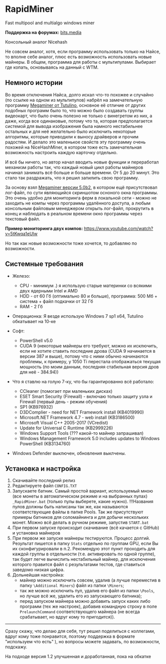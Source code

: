 # RapidMiner #
Fast multipool and multialgo windows miner

**Поддержка на форумах:** [bits.media](https://forum.bits.media/index.php?/topic/78638-rapidminer-консольный-аналог-nicehash/)

Консольный аналог Nicehash

Не совсем аналог, хотя, если программу использовать только на Найсе, то вполне себе аналог, плюс есть возможность использовать новые майнеры. В общем, программа для работы с мультипулами. Выбирает где копать, основываясь на данный с WTM.

## Немного истории ##
Во время отключения Найса, долго искал что-то похожее и случайно (по ссылке на одном из мультипулов) набрёл на замечательную программу [Megaminer от Tutulino](https://github.com/tutulino/Megaminer), основное её отличие от других подобных программ было то, что можно было создавать группы видеокарт, что было очень полезно не только с винегретом из них, а даже, когда все одинаковые, потому что та, которая предполагается системой для вывода изображения была намного нестабильнее остальных и для неё желательно было исключить некоторые алгоритмы, которые приводили к выносу драйверов и прочим радостям. И делало это маленькое свойств эту программу очень похожей на NiceHashMiner, в котором тоже есть замечательная возможность настроить каждую карточку отдельно.

И всё бы ничего, но автор начал вводить новые функции и переработал механизм работы так, что каждый новый цикл работы майнеров начинал занимать всё больше и больше времени. От 5 до 20 минут. Это стало так раздражать, что я решил запилить свою программу.

За основу взял [Megaminer версии 5.0b2](https://github.com/tutulino/Megaminer/releases/tag/5.0-beta2), в котором ещё присутствовал лог-файл, по сути являющийся скриншотом осноного окна программы. Это очень удобно для мониторинга ферм в локальной сети - можно не заходить не компы через программы удалённого доступа, а любым консольным файловым менеджером открыть лог-файл, прокрутить в конец и наблюдать в реальном времени окно программы через текстовый файл.

**Пример мониторинга двух компов:**
https://www.youtube.com/watch?v=5tKwqa1eUIw

Но так как новые возможности тоже хочется, то добавляю по возможности.

## Системные требования ##
- Железо:
	- CPU - минимум .) я использую старые материнки со всякими двух ядерными Intel и AMD
	- HDD - от 60 Гб (оптимально 80 и больше), программа: 500 Мб + система + файл подкачки от 32 Гб
	- RAM - 2 Гб
- Операционка: Я везде использую Windows 7 sp1 x64, Tutulino обкатывает на 10-ке

- Софт:	
	- PowerShell v5.0
	- CUDA 9 (некоторые майнеры его требуют, можно их исключить, если не хотите ставить последние дрова (CUDA 9 начинается в версии 387 и выше), потому что с ними обычно начинаются проблемы, к примеру, у 1050 Ti перестала отображаться текущая мощность (по моим данным, последняя стабильная версия дров для неё - 384.94))

- Что я ставлю на голую 7-ку, что бы гарантированно всё работало:
	 - CCleaner (помогает при маленьких дисках)
	 - ESET Smart Security (Firewall) - включаю только защиту узла и Firewall (первый день - режим обучения)
	 - SP1 (KB976932)
	 - D3DComplier - need for NET Framework install (KB4019990)
	 - Microsoft.NET Framework 4.7 - web install (KB3186500)
	 - Microsoft Visual C++ 2005-2017 (VCredist)
	 - Update for Universal C Runtime (KB2999226)
	 - Windows Support Tools (??? какой-то майнер запрашивал)
	 - Windows Management Framework 5.0 includes updates to Windows PowerShell (KB3134760)	
- Windows Defender выключен, обновления выклчены.
		
## Установка и настройка ##

1. Скачивайте последний релиз
2. Редактируете файл `CONFIG.TXT`
3. Запускаете батник. Самый простой вариант, используемый мною (все монеты в автоматическом режиме и на выбранных пулах) `_RapidMiner.bat` (только пулы выберете, какие нужно). !!!Названия пулов должны быть написаны так же, как называются соответствующие файлы в папке Pools. Так же присутствуют примеры батников для соломайнинга и для добычи нескольких монет. Можно всё делать в ручном режиме, запустив `START.bat`
4. При первом запуске происходит скачивание (всё качается с GitHub) и установка майнеров
5. При первом же запуске майнеры тестируются. Процесс долгий. Результат пишется в папку `Stats` отдельно по группам GPU, если Вы их сконфигурировали в п.2. Рекомендую этот пункт проходить для каждой группы в отдельности (т.е. активировать по одной группе), так будет легче вычислить нестабильный майнер, для исключения которого правится файл с результатами тестов, где ставиться заведомо низкая цифра. 
6. Дольнейшая настройка:
	- майнер можно исключить совсем, удалив (а лучше переместив в папку `\Additional Miners`) файл из папки `\Miners`;
	- так же можно исключить пул, удалив его файл из папки `\Pools`, но лучше всё же, удалить его из запускающего батника);
	- перед запуском майнера можно добавить запуск каких либо программ (тех же настроек), добавив командную строку в поле
	  `PrelaunchCommand` соответствующего майнера (не всегда срабатывает, но вдруг кому то пригодится)).

------

Сразу скажу, что делаю для себя, тут решил поделиться с коллегами, вдруг кому тоже понравится, поэтому поддержка в формате "используем что есть" ), но вопросы можете задавать, по возможности, подскажу. 

На подходе версия 1.2 улучшенная и доработанная, пока на обкатке
